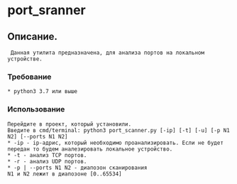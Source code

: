 # port_sranner

## Описание.
     Данная утилита предназначена, для анализа портов на локальном устройстве.
### Требование
    * python3 3.7 или выше
### Использование
    Перейдите в проект, который установили.
    Введите в cmd/terminal: python3 port_scanner.py [-ip] [-t] [-u] [-p N1 N2] [--ports N1 N2]
    * -ip - ip-адрис, который необходимо проанализировать. Если не будет передан то будем аналезировать локальное устройство.
    * -t - анализ TCP портов. 
    * -г - анализ UDP портов.
    * -p | --ports N1 N2 - диапозон сканирования
    N1 и N2 лежит в диапозоне [0..65534] 
